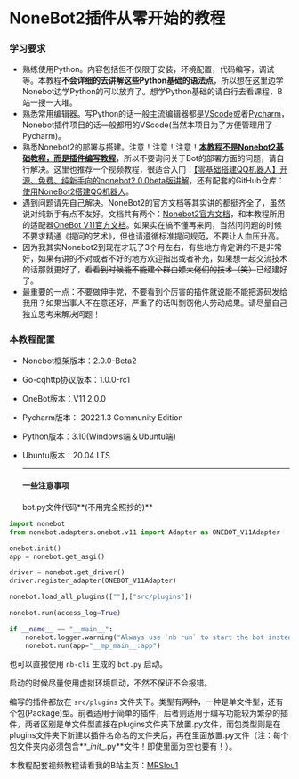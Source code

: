 # NoneBot2插件从零开始的教程  

### 学习要求  

- 熟练使用Python。内容包括但不仅限于安装，环境配置，代码编写，调试等。本教程**不会详细的去讲解这些Python基础的语法点**，所以想在这里边学Nonebot边学Python的可以放弃了。想学Python基础的请自行去看课程，B站一搜一大堆。
- 熟悉常用编辑器。写Python的话一般主流编辑器都是[VScode](https://code.visualstudio.com/)或者[Pycharm](https://www.jetbrains.com/pycharm/download/#section=windows)，Nonebot插件项目的话一般都用的VScode(当然本项目为了方便管理用了Pycharm)。
- 熟悉Nonebot2的部署与搭建。注意！注意！注意！**<u>本教程不是Nonebot2基础教程，而是插件编写教程</u>**，所以不要询问关于Bot的部署方面的问题，请自行解决。这里也推荐一个视频教程，很适合入门：[【零基础搭建QQ机器人】开源、免费、纯新手向的nonebot2.0.0beta版讲解](https://www.bilibili.com/video/BV1aZ4y1f7e2)，还有配套的GitHub仓库：[使用NoneBot2搭建QQ机器人](https://github.com/Well2333/NoneBot2_NoobGuide)。
- 遇到问题请先自己解决。NoneBot2的官方文档等其实讲的都挺齐全了，虽然说对纯新手有点不友好。文档共有两个：[Nonebot2官方文档](https://v2.nonebot.dev/docs/tutorial/create-project)，和本教程所用的适配器[OneBot V11官方文档](https://github.com/botuniverse/onebot-11)。如果实在搞不懂再来问，当然问问题的时候不要求精通《提问的艺术》，但也请遵循标准提问规范，不要让人血压升高。
- 因为我其实Nonebot2到现在才玩了3个月左右，有些地方肯定讲的不是非常好，如果有讲的不对或者不好的地方欢迎指出或者补充，如果想一起交流技术的话那就更好了，~~看看到时候能不能建个群白嫖大佬们的技术（笑）~~已经建好了。
- 最重要的一点：不要做伸手党，不要看到个厉害的插件就说能不能把源码发给我用？如果当事人不在意还好，严重了的话叫剽窃他人劳动成果。请尽量自己独立思考来解决问题！

### 本教程配置

- Nonebot框架版本：2.0.0-Beta2

- Go-cqhttp协议版本：1.0.0-rc1

- OneBot版本：V11 2.0.0

- Pycharm版本： 2022.1.3 Community Edition

- Python版本：3.10(Windows端＆Ubuntu端)

- Ubuntu版本：20.04 LTS

  ------

  #### 一些注意事项

  bot.py文件代码**(不用完全照抄的)**

```python
import nonebot
from nonebot.adapters.onebot.v11 import Adapter as ONEBOT_V11Adapter

onebot.init()
app = nonebot.get_asgi()

driver = nonebot.get_driver()
driver.register_adapter(ONEBOT_V11Adapter)

nonebot.load_all_plugins([""],["src/plugins"])

nonebot.run(access_log=True)

if __name__ == "__main__":
    nonebot.logger.warning("Always use `nb run` to start the bot instead of manually running!")
    nonebot.run(app="__mp_main__:app")

```

也可以直接使用 `nb-cli` 生成的 `bot.py` 启动。

启动的时候尽量使用虚拟环境启动，不然不保证不会报错。

编写的插件都放在 `src/plugins` 文件夹下。类型有两种，一种是单文件型，还有个包(Package)型。前者适用于简单的插件，后者则适用于编写功能较为繁杂的插件，两者区别是单文件型直接在plugins文件夹下放置.py文件，而包类型则是在plugins文件夹下新建以插件名命名的文件夹后，再在里面放置.py文件（注：每个包文件夹内必须包含**\__init__.py**文件！即使里面为空也要有！）。

本教程配套视频教程请看我的B站主页：[MRSlou1](https://space.bilibili.com/634651362)
